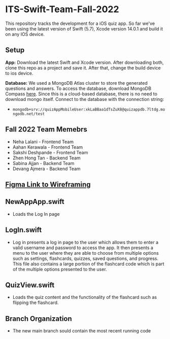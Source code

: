 # ITS-Swift-Team-Fall-2022
This repository tracks the development for a iOS quiz app. 
So far we've been using the latest version of Swift (5.7), Xcode version 14.0.1 and build it on any IOS device. 

## Setup
**App:** Download the latest Swift and Xcode version. After downloading both, clone this repo as a project and save it. After that, change the build device to ios device.

**Database:** We used a MongoDB Atlas cluster to store the generated questions and answers. To access the database, download MongoDB Compass [here](https://www.mongodb.com/try/download/compass). Since this is a cloud-based database, there is no need to download mongo itself. Connect to the database with the connection string:

- `mongodb+srv://quizAppMobileUser:xkLaBBaa1dTsZuX8@quizappdb.7ltdg.mongodb.net/test`

## Fall 2022 Team Memebrs
- Neha Lalani - Frontend Team
- Aahan Kerawala - Frontend Team
- Sakshi Deshpande - Frontend Team
- Zhen Hong Tan - Backend Team
- Sabina Ajjan - Backend Team
- Devang Ajmera - Backend Team

## [Figma Link to Wireframing](https://www.figma.com/file/QxqNtFrd8C7XOSHJsooLfQ/SWIFT-App-Protype?node-id=0%3A1&t=qOEb56QCIo9ARpFr-0)

## NewAppApp.swift
- Loads the Log In page

## LogIn.swift
- Log in presents a log in page to the user which allows them to enter a valid username and password to access the app. It then presents a menu to the user where they are able to choose from multiple options such as settings, flashcards, quizzes, saved questions, and progress. This file also contains a large portion of the flashcard code which is part of the multiple options presented to the user. 

## QuizView.swift
- Loads the quiz content and the functionality of the flashcard such as flipping the flashcard. 


## Branch Organization
- The new main branch sould contain the most recent running code




